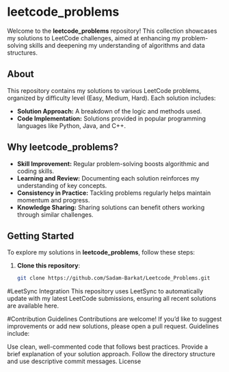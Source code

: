 # leetcode_problems

Welcome to the **leetcode_problems** repository! This collection showcases my solutions to LeetCode challenges, aimed at enhancing my problem-solving skills and deepening my understanding of algorithms and data structures.

## About

This repository contains my solutions to various LeetCode problems, organized by difficulty level (Easy, Medium, Hard). Each solution includes:
- **Solution Approach:** A breakdown of the logic and methods used.
- **Code Implementation:** Solutions provided in popular programming languages like Python, Java, and C++.

## Why leetcode_problems?

- **Skill Improvement:** Regular problem-solving boosts algorithmic and coding skills.
- **Learning and Review:** Documenting each solution reinforces my understanding of key concepts.
- **Consistency in Practice:** Tackling problems regularly helps maintain momentum and progress.
- **Knowledge Sharing:** Sharing solutions can benefit others working through similar challenges.

## Getting Started

To explore my solutions in **leetcode_problems**, follow these steps:

1. **Clone this repository**:
   ```bash
   git clone https://github.com/Sadam-Barkat/Leetcode_Problems.git
#LeetSync Integration
This repository uses LeetSync to automatically update with my latest LeetCode submissions, ensuring all recent solutions are available here.

#Contribution Guidelines
Contributions are welcome! If you’d like to suggest improvements or add new solutions, please open a pull request. Guidelines include:

Use clean, well-commented code that follows best practices.
Provide a brief explanation of your solution approach.
Follow the directory structure and use descriptive commit messages.
License


